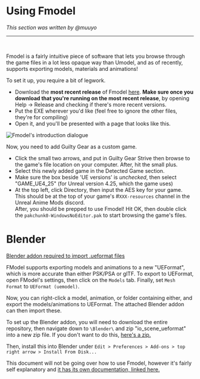 # Using Fmodel
*This section was written by @muuyo*

<hr>
<br>

Fmodel is a fairly intuitive piece of software that lets you browse through the game files in a lot less opaque way than Umodel, and as of recently, supports exporting models, materials and animations!

To set it up, you require a bit of legwork.
- Download the **most recent release** of Fmodel [here](https://fmodel.app/). **Make sure once you download that you're running on the most recent release**, by opening Help -> Release and checking if there's more recent versions.
- Put the EXE wherever you'd like (feel free to ignore the other files, they're for compiling)
- Open it, and you'll be presented with a page that looks like this.

![Fmodel's introduction dialogue](images/Fmodelstartingdialog.jpg)

Now, you need to add Guilty Gear as a custom game.
- Click the small two arrows, and put in Guilty Gear Strive then browse to the game's file location on your computer. After, hit the small plus.
- Select this newly added game in the Detected Game section.
- Make sure the box beside 'UE versions' is *unchecked*, then select "GAME_UE4_25" (for Unreal version 4.25, which the game uses)
- At the top left, click Directory, then input the AES key for your game. This should be at the top of your game's #`XXX-resources` channel in the Unreal Anime Mods discord.  
After, you should be prepped to use Fmodel! Hit OK, then double click the `pakchunk0-WindowsNoEditor.pak` to start browsing the game's files.

# Blender

[Blender addon required to import .ueformat files](https://github.com/h4lfheart/UEFormat/tree/master/Blender)

FModel supports exporting models and animations to a new "UEFormat", which is more accurate than either PSK/PSA or glTF. To export to UEFormat, open FModel's settings, then click on the `Models` tab. Finally, set `Mesh Format` to `UEFormat (uemodel)`.

Now, you can right-click a model, animation, or folder containing either, and export the models/animations to UEFormat. The attached Blender addon can then import these.

To set up the Blender addon, you will need to download the entire repository, then navigate down to `\Blender\` and zip "io_scene_ueformat" into a new zip file. If you don't want to do this, [here's a zip.](./files/ueformat.zip)

Then, install this into Blender under `Edit > Preferences > Add-ons > top right arrow > Install From Disk...`


This document will not be going over how to use Fmodel, however it's fairly self explanatory and [it has its own documentation, linked here.](https://github.com/4sval/FModel/wiki)
